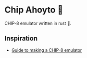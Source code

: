 # Chip Ahoyto 🍪

CHIP-8 emulator written in rust 🦀.

## Inspiration

* [Guide to making a CHIP-8 emulator](https://tobiasvl.github.io/blog/write-a-chip-8-emulator)
